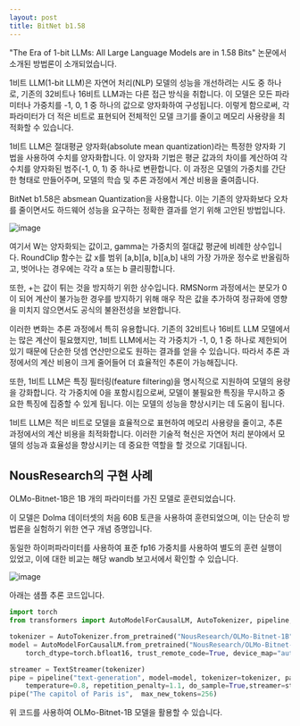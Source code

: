 ```yaml
---
layout: post
title: BitNet b1.58
---
```

"The Era of 1-bit LLMs: All Large Language Models are in 1.58 Bits" 논문에서 소개된 방법론이 소개되었습니다. 

1비트 LLM(1-bit LLM)은 자연어 처리(NLP) 모델의 성능을 개선하려는 시도 중 하나로, 기존의 32비트나 16비트 LLM과는 다른 접근 방식을 취합니다. 이 모델은 모든 파라미터나 가중치를 -1, 0, 1 중 하나의 값으로 양자화하여 구성됩니다. 이렇게 함으로써, 각 파라미터가 더 적은 비트로 표현되어 전체적인 모델 크기를 줄이고 메모리 사용량을 최적화할 수 있습니다.

1비트 LLM은 절대평균 양자화(absolute mean quantization)라는 특정한 양자화 기법을 사용하여 수치를 양자화합니다. 이 양자화 기법은 평균 값과의 차이를 계산하여 각 수치를 양자화된 범주(-1, 0, 1) 중 하나로 변환합니다. 이 과정은 모델의 가중치를 간단한 형태로 만들어주며, 모델의 학습 및 추론 과정에서 계산 비용을 줄여줍니다.

BitNet b1.58은 absmean Quantization을 사용합니다. 이는 기존의 양자화보다 오차를 줄이면서도 하드웨어 성능을 요구하는 정확한 결과를 얻기 위해 고안된 방법입니다.




![image](https://github.com/hypro2/hypro2.github.io/assets/84513149/9ea32ecd-d7e3-4b79-9f19-ba753e2afa37)

여기서 W는 양자화되는 값이고, gamma는 가중치의 절대값 평균에 비례한 상수입니다. RoundClip 함수는 값 x를 범위 [a,b][a, b][a,b] 내의 가장 가까운 정수로 반올림하고, 벗어나는 경우에는 각각 a 또는 b 클리핑합니다.

또한, +는 값이 튀는 것을 방지하기 위한 상수입니다. RMSNorm 과정에서는 분모가 0이 되어 계산이 불가능한 경우를 방지하기 위해 매우 작은 값을 추가하여 정규화에 영향을 미치지 않으면서도 공식의 불완전성을 보완합니다.

이러한 변화는 추론 과정에서 특히 유용합니다. 기존의 32비트나 16비트 LLM 모델에서는 많은 계산이 필요했지만, 1비트 LLM에서는 각 가중치가 -1, 0, 1 중 하나로 제한되어 있기 때문에 단순한 덧셈 연산만으로도 원하는 결과를 얻을 수 있습니다. 따라서 추론 과정에서의 계산 비용이 크게 줄어들어 더 효율적인 추론이 가능해집니다.

또한, 1비트 LLM은 특징 필터링(feature filtering)을 명시적으로 지원하여 모델의 용량을 강화합니다. 각 가중치에 0을 포함시킴으로써, 모델이 불필요한 특징을 무시하고 중요한 특징에 집중할 수 있게 됩니다. 이는 모델의 성능을 향상시키는 데 도움이 됩니다.

1비트 LLM은 적은 비트로 모델을 효율적으로 표현하여 메모리 사용량을 줄이고, 추론 과정에서의 계산 비용을 최적화합니다. 이러한 기술적 혁신은 자연어 처리 분야에서 모델의 성능과 효율성을 향상시키는 데 중요한 역할을 할 것으로 기대됩니다.


## NousResearch의 구현 사례 

OLMo-Bitnet-1B은 1B 개의 파라미터를 가진 모델로 훈련되었습니다.

이 모델은 Dolma 데이터셋의 처음 60B 토큰을 사용하여 훈련되었으며, 이는 단순히 방법론을 실험하기 위한 연구 개념 증명입니다.

동일한 하이퍼파라미터를 사용하여 표준 fp16 가중치를 사용하여 별도의 훈련 실행이 있었고, 이에 대한 비교는 해당 wandb 보고서에서 확인할 수 있습니다.

![image](https://github.com/hypro2/hypro2.github.io/assets/84513149/b5465169-230f-42cb-9548-42fc933c2402)


아래는 샘플 추론 코드입니다.

```python
import torch
from transformers import AutoModelForCausalLM, AutoTokenizer, pipeline, TextStreamer

tokenizer = AutoTokenizer.from_pretrained("NousResearch/OLMo-Bitnet-1B")
model = AutoModelForCausalLM.from_pretrained("NousResearch/OLMo-Bitnet-1B",
    torch_dtype=torch.bfloat16, trust_remote_code=True, device_map="auto")

streamer = TextStreamer(tokenizer)
pipe = pipeline("text-generation", model=model, tokenizer=tokenizer, pad_token_id=tokenizer.eos_token_id,
    temperature=0.8, repetition_penalty=1.1, do_sample=True,streamer=streamer)
pipe("The capitol of Paris is",  max_new_tokens=256)
```

위 코드를 사용하여 OLMo-Bitnet-1B 모델을 활용할 수 있습니다.
